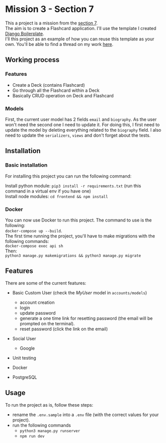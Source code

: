 # Mission 3 - Section 7
This a project is a mission from the [section 7](https://www.section7.dev/projects/mission3).   
The aim is to create a Flashcard application. I'll use the template I created [Django Boilerplate](https://github.com/mysterion186/django-boilerplate).  
I'll this project as an example of how you can reuse this template as your own.
You'll be able to find a thread on my work [here](https://x.com/kowsik186/status/1728719396829384817?s=20). 

## Working process
### Features
-  Create a Deck (contains Flashcard)  
-  Go through all the Flashcard within a Deck  
-  Basically CRUD operation on Deck and Flashcard

### Models
First, the current user model has 2 fields `email` and `biography`. As the user won't need the second one I need to update it.
For doing this, I first need to update the model by deleting everything related to the `biography` field.
I also need to update the `serializers`, `views` and don't forget about the tests. 

## Installation
### Basic installation
For installing this project you can run the following command:

Install python module:
```pip3 install -r requirements.txt``` (run this command in a virtual env if you have one)  
Install node modules:
```cd frontend && npm install```

### Docker
You can now use Docker to run this project. 
The command to use is the following:   
```docker-compose up --build```.  
The first time running the project, you'll have to make migrations with the following commands:  
```docker-compose exec api sh```  
Then:  
```python3 manage.py makemigrations && python3 manage.py migrate```

## Features
There are some of the current features:
-  Basic Custom User (check the *MyUser* model in `accounts/models`)
    - account creation
    - login
    - update password
    - generate a one time link for resetting password (the email will be prompted on the terminal).
    - reset password (click the link on the email)  

- Social User
    - Google
- Unit testing  
- Docker  
- PostgreSQL  


## Usage

To run the project as is, follow these steps: 
-  rename the `.env.sample` into a `.env` file (with the correct values for your project).
-  run the following commands
    -  ```python3 manage.py runserver```
    -  ```npm run dev```
